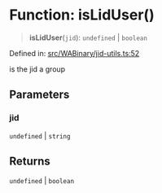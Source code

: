 # Function: isLidUser()

> **isLidUser**(`jid`): `undefined` \| `boolean`

Defined in: [src/WABinary/jid-utils.ts:52](https://github.com/Fokusdotid/bail/blob/3856b89f13bbe82f2e10396a28cd4ef2089de845/src/WABinary/jid-utils.ts#L52)

is the jid a group

## Parameters

### jid

`undefined` | `string`

## Returns

`undefined` \| `boolean`
